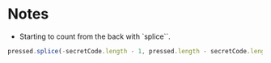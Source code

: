 # Notes

- Starting to count from the back with `splice``.
```javascript
pressed.splice(-secretCode.length - 1, pressed.length - secretCode.length);
```